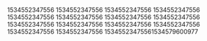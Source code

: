 1534552347556
1534552347556
1534552347556
1534552347556
1534552347556
1534552347556
1534552347556
1534552347556
1534552347556
1534552347556
1534552347556
1534552347556
1534552347556
1534552347556
15345523475561534579600977